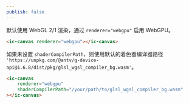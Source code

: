 ```yaml
---
publish: false
---
```


<script setup>
import WebGPU from '../../components/WebGPU.vue'
</script>

<WebGPU />

默认使用 WebGL 2/1 渲染，通过 `renderer="webgpu"` 启用 WebGPU。

```html
<ic-canvas renderer="webgpu"></ic-canvas>
```

如果未设置 `shaderCompilerPath`，则使用默认的着色器编译器路径 `'https://unpkg.com/@antv/g-device-api@1.6.8/dist/pkg/glsl_wgsl_compiler_bg.wasm'`。

```html
<ic-canvas
    renderer="webgpu"
    shaderCompilerPath="/your/path/to/glsl_wgsl_compiler_bg.wasm"
></ic-canvas>
```
